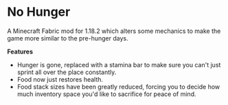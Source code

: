 # No Hunger

A Minecraft Fabric mod for 1.18.2 which alters some mechanics to make the game more similar to the pre-hunger days.

**Features**
* Hunger is gone, replaced with a stamina bar to make sure you can't just sprint all over the place constantly.
* Food now just restores health.
* Food stack sizes have been greatly reduced, forcing you to decide how much inventory space you'd like to sacrifice for peace of mind.
